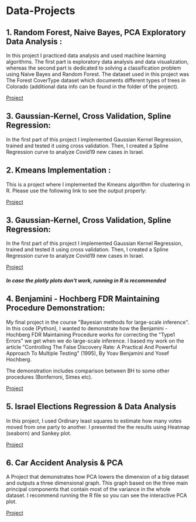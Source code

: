 # Data-Projects

## 1. Random Forest, Naive Bayes, PCA Exploratory Data Analysis : #

In this project I practiced data analysis and used machine learning algorithms. The first part is exploratory data analysis and data visualization, whereas the second part is dedicated to  solving a classification problem using Naive Bayes and Random Forest. The dataset used in this project was The Forest CoverType dataset which documents different types of trees in Colorado (additional data info can be found in the folder of the project).

<a href="https://htmlpreview.github.io/?https://github.com/danshabo/Data-Projects/blob/main/Random%20Forest%2C%20Naive%20Bayes%20%2C%20EDA/EDA-ML-Project.html">Project</a>

## 3.  Gaussian-Kernel, Cross Validation, Spline Regression: #
In the first part of this project I implemented Gaussian Kernel Regression, trained and tested it using cross validation. Then, I created a Spline Regression curve to analyze Covid19 new cases in Israel.


## 2. Kmeans Implementation : #
 This is a project where I implemented the Kmeans algorithm for clustering in R. Please use the following link to see the output properly:
 
<a href="https://htmlpreview.github.io/?https://github.com/danshabo/Data-Projects/blob/main/Kmeans%20Implementation%20(R)/Kmeans%20Implementation.html">Project</a>
## 3.  Gaussian-Kernel, Cross Validation, Spline Regression: #
In the first part of this project I implemented Gaussian Kernel Regression, trained and tested it using cross validation. Then, I created a Spline Regression curve to analyze Covid19 new cases in Israel.

<a href="https://htmlpreview.github.io/?https://github.com/danshabo/Data-Projects/blob/main/Gaussian%20Kernel%20%26%20Spline%20Regression/Gaussian-Kernel_Cross_Validation_Spline.html">Project</a>
##### In case the plotly plots don't work, running in R is recommended

## 4. Benjamini - Hochberg FDR Maintaining Procedure Demonstration: #
My final project in the course "Bayesian methods for large-scale inference". In this code (Python), I wanted to demonstrate how the Benjamini - Hochberg FDR Maintaining Procedure works for correcting the "Type1 Errors" we get when we do large-scale inference.
I based my work on the article "Controlling The False Discovery Rate: A Practical And Powerful Approach To Multiple Testing" (1995), By Yoav Benjamini and Yosef Hochberg.

The demonstration includes comparison between BH to some other procedures (Bonferroni, Simes etc).

<a href ="https://github.com/danshabo/Data-Projects/blob/main/Benjamini%20-%20Hochberg%20FDR%20Maintaining%20Procedure%20Demonstration%20(Python)/Benjamini%20-%20Hochberg%20FDR%20Maintaining%20Procedure%20Demonstration.ipynb">Project </a>

## 5. Israel Elections Regression & Data Analysis #
In this project, I used Ordinary least squares to estimate how many votes moved from one party to another. I presented the the results using Heatmap (seaborn) and Sankey plot.

<a href ="https://github.com/danshabo/Data-Projects/blob/main/Israel%20Elections%20Regression%20%26%20Data%20Analysis/File.ipynb">Project </a>

## 6. Car Accident Analysis & PCA
A Project that demonstrates how PCA lowers the dimension of a big dataset and outputs a three dimensional graph. This graph based on the three main principal components that contain most of the variance in the whole dataset. I recommend running the R file so you can see the interactive PCA plot.

<a href ="https://htmlpreview.github.io/?https://github.com/danshabo/Data-Projects/blob/main/Car%20Accident%20Analysis%20%26%20PCA/Car%20Accident%20Analysis%20%26%20PCA.html">Project </a>
